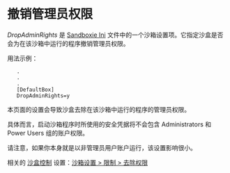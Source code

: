 # 撤销管理员权限

_DropAdminRights_ 是 [Sandboxie Ini](SandboxieIni.md) 文件中的一个沙箱设置项。它指定沙盒是否会为在该沙箱中运行的程序撤销管理员权限。

用法示例：

```
   .
   .
   .
   [DefaultBox]
   DropAdminRights=y
```

本页面的设置会导致沙盒去除在该沙箱中运行的程序的管理员权限。

具体而言，启动沙箱程序时所使用的安全凭据将不会包含 Administrators 和 Power Users 组的账户权限。

请注意，如果你本身就是以非管理员用户账户运行，该设置影响很小。

相关的 [沙盒控制](SandboxieControl.md) 设置：[沙箱设置 > 限制 > 去除权限](RestrictionsSettings.md#drop-rights)